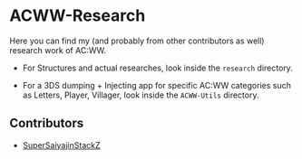 # ACWW-Research
Here you can find my (and probably from other contributors as well) research work of AC:WW.

- For Structures and actual researches, look inside the `research` directory.

- For a 3DS dumping + Injecting app for specific AC:WW categories such as Letters, Player, Villager, look inside the `ACWW-Utils` directory.


## Contributors
- [SuperSaiyajinStackZ](https://github.com/SuperSaiyajinStackZ)
